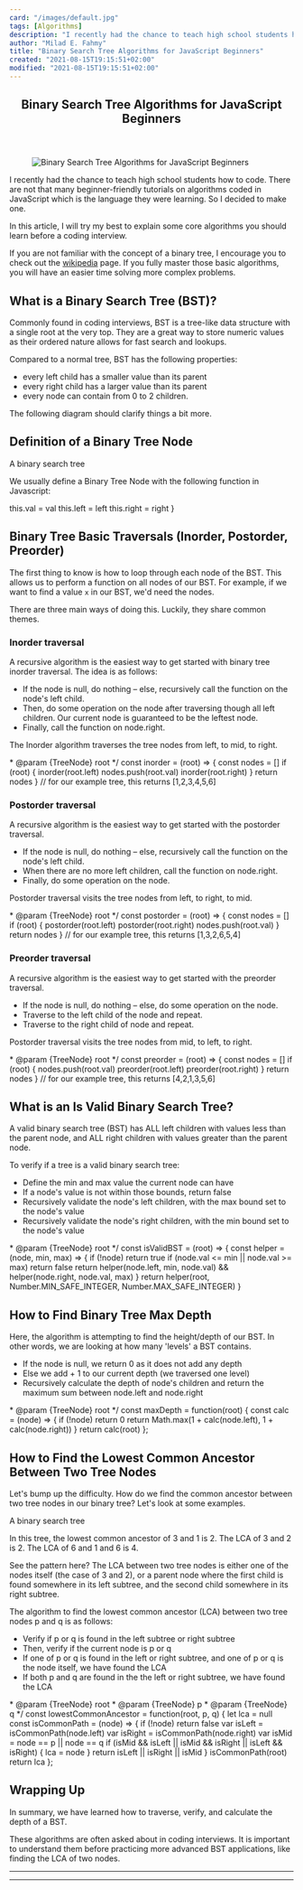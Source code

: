 ```yaml
---
card: "/images/default.jpg"
tags: [Algorithms]
description: "I recently had the chance to teach high school students how to code. There are not that many beginner-friendly tutorials on algorithms coded in JavaScript which is the language they were learning. So I decided to make one."
author: "Milad E. Fahmy"
title: "Binary Search Tree Algorithms for JavaScript Beginners"
created: "2021-08-15T19:15:51+02:00"
modified: "2021-08-15T19:15:51+02:00"
---
```

<div class="site-wrapper">
<main id="site-main" class="site-main outer">
<div class="inner">
<article class="post-full post tag-algorithms tag-interview-questions tag-binary-search tag-javascript ">
<header class="post-full-header">
<h1 class="post-full-title">Binary Search Tree Algorithms for JavaScript Beginners</h1>
</header>
<figure class="post-full-image">
<picture>
<source media="(max-width: 700px)" sizes="1px" srcset="data:image/gif;base64,R0lGODlhAQABAIAAAAAAAP///yH5BAEAAAAALAAAAAABAAEAAAIBRAA7 1w">
<source media="(min-width: 701px)" sizes="(max-width: 800px) 400px,
(max-width: 1170px) 700px,
1400px" srcset="/news/content/images/size/w300/2021/07/binarytree.png 300w,
/news/content/images/size/w600/2021/07/binarytree.png 600w,
/news/content/images/size/w1000/2021/07/binarytree.png 1000w,
/news/content/images/size/w2000/2021/07/binarytree.png 2000w">
<img onerror="this.style.display='none'" src="/news/content/images/size/w2000/2021/07/binarytree.png" alt="Binary Search Tree Algorithms for JavaScript Beginners">
</picture>
</figure>
<section class="post-full-content">
<div class="post-content">
<p>I recently had the chance to teach high school students how to code. There are not that many beginner-friendly tutorials on algorithms coded in JavaScript which is the language they were learning. So I decided to make one.</p>
<p>In this article, I will try my best to explain some core algorithms you should learn before a coding interview.</p>
<p>If you are not familiar with the concept of a binary tree, I encourage you to check out the <a href="https://en.wikipedia.org/wiki/Binary_tree">wikipedia</a> page. If you fully master those basic algorithms, you will have an easier time solving more complex problems.</p>
<h2 id="what-is-a-binary-search-tree-bst-">What is a Binary Search Tree (BST)?</h2>
<p>Commonly found in coding interviews, BST is a tree-like data structure with a single root at the very top. They are a great way to store numeric values as their ordered nature allows for fast search and lookups. </p>
<p>Compared to a normal tree, BST has the following properties:</p>
<ul>
<li>every left child has a smaller value than its parent</li>
<li>every right child has a larger value than its parent</li>
<li>every node can contain from 0 to 2 children.</li>
</ul>
<p>The following diagram should clarify things a bit more. </p>
<h2 id="definition-of-a-binary-tree-node">Definition of a Binary Tree Node</h2>
<figcaption>A binary search tree</figcaption>
</figure>
<p>We usually define a Binary Tree Node with the following function in Javascript:</p>
this.val = val
this.left = left
this.right = right
}
</code></pre>
<h2 id="binary-tree-basic-traversals-inorder-postorder-preorder-">Binary Tree Basic Traversals (Inorder, Postorder, Preorder)</h2>
<p>The first thing to know is how to loop through each node of the BST. This allows us to perform a function on all nodes of our BST. For example, if we want to find a value <code>x</code> in our BST, we'd need the nodes. </p>
<p>There are three main ways of doing this. Luckily, they share common themes.</p>
<h3 id="inorder-traversal">Inorder traversal</h3>
<p>A recursive algorithm is the easiest way to get started with binary tree inorder traversal. The idea is as follows:</p>
<ul>
<li>If the node is null, do nothing – else, recursively call the function on the node's left child.</li>
<li>Then, do some operation on the node after traversing though all left children. Our current node is guaranteed to be the leftest node.</li>
<li>Finally, call the function on node.right.</li>
</ul>
<p>The Inorder algorithm traverses the tree nodes from left, to mid, to right. </p>
* @param {TreeNode} root
*/
const inorder = (root) =&gt; {
const nodes = []
if (root) {
inorder(root.left)
nodes.push(root.val)
inorder(root.right)
}
return nodes
}
// for our example tree, this returns [1,2,3,4,5,6]
</code></pre>
<h3 id="postorder-traversal">Postorder traversal</h3>
<p>A recursive algorithm is the easiest way to get started with the postorder traversal.</p>
<ul>
<li>If the node is null, do nothing – else, recursively call the function on the node's left child.</li>
<li>When there are no more left children, call the function on node.right.</li>
<li>Finally, do some operation on the node.</li>
</ul>
<p>Postorder traversal visits the tree nodes from left, to right, to mid. </p>
* @param {TreeNode} root
*/
const postorder = (root) =&gt; {
const nodes = []
if (root) {
postorder(root.left)
postorder(root.right)
nodes.push(root.val)
}
return nodes
}
// for our example tree, this returns [1,3,2,6,5,4]
</code></pre>
<h3 id="preorder-traversal">Preorder traversal</h3>
<p>A recursive algorithm is the easiest way to get started with the preorder traversal.</p>
<ul>
<li>If the node is null, do nothing – else, do some operation on the node.</li>
<li>Traverse to the left child of the node and repeat.</li>
<li>Traverse to the right child of node and repeat.</li>
</ul>
<p>Postorder traversal visits the tree nodes from mid, to left, to right. </p>
* @param {TreeNode} root
*/
const preorder = (root) =&gt; {
const nodes = []
if (root) {
nodes.push(root.val)
preorder(root.left)
preorder(root.right)
}
return nodes
}
// for our example tree, this returns [4,2,1,3,5,6]
</code></pre>
<h2 id="what-is-an-is-valid-binary-search-tree">What is an Is Valid Binary Search Tree?</h2>
<p>A valid binary search tree (BST) has ALL left children with values less than the parent node, and ALL right children with values greater than the parent node.</p>
<p>To verify if a tree is a valid binary search tree:</p>
<ul>
<li>Define the min and max value the current node can have</li>
<li>If a node's value is not within those bounds, return false</li>
<li>Recursively validate the node's left children, with the max bound set to the node's value</li>
<li>Recursively validate the node's right children, with the min bound set to the node's value</li>
</ul>
* @param {TreeNode} root
*/
const isValidBST = (root) =&gt; {
const helper = (node, min, max) =&gt; {
if (!node) return true
if (node.val &lt;= min || node.val &gt;= max) return false
return helper(node.left, min, node.val) &amp;&amp; helper(node.right, node.val, max)
}
return helper(root, Number.MIN_SAFE_INTEGER, Number.MAX_SAFE_INTEGER)
}
</code></pre>
<h2 id="how-to-find-binary-tree-max-depth">How to Find Binary Tree Max Depth</h2>
<p>Here, the algorithm is attempting to find the height/depth of our BST. In other words, we are looking at how many 'levels' a BST contains.</p>
<ul>
<li>If the node is null, we return 0 as it does not add any depth</li>
<li>Else we add + 1 to our current depth (we traversed one level)</li>
<li>Recursively calculate the depth of node's children and return the maximum sum between node.left and node.right</li>
</ul>
* @param {TreeNode} root
*/
const maxDepth = function(root) {
const calc = (node) =&gt; {
if (!node) return 0
return Math.max(1 + calc(node.left), 1 + calc(node.right))
}
return calc(root)
};
</code></pre>
<h2 id="how-to-find-the-lowest-common-ancestor-between-two-tree-nodes">How to Find the Lowest Common Ancestor Between Two Tree Nodes</h2>
<p>Let's bump up the difficulty. How do we find the common ancestor between two tree nodes in our binary tree? Let's look at some examples.</p>
<figcaption>A binary search tree</figcaption>
</figure>
<p>In this tree, the lowest common ancestor of 3 and 1 is 2. The LCA of 3 and 2 is 2. The LCA of 6 and 1 and 6 is 4. </p>
<p>See the pattern here? The LCA between two tree nodes is either one of the nodes itself (the case of 3 and 2), or a parent node where the first child is found somewhere in its left subtree, and the second child somewhere in its right subtree.</p>
<p>The algorithm to find the lowest common ancestor (LCA) between two tree nodes p and q is as follows:</p>
<ul>
<li>Verify if p or q is found in the left subtree or right subtree</li>
<li>Then, verify if the current node is p or q</li>
<li>If one of p or q is found in the left or right subtree, and one of p or q is the node itself, we have found the LCA</li>
<li>If both p and q are found in the the left or right subtree, we have found the LCA</li>
</ul>
* @param {TreeNode} root
* @param {TreeNode} p
* @param {TreeNode} q
*/
const lowestCommonAncestor = function(root, p, q) {
let lca = null
const isCommonPath = (node) =&gt; {
if (!node) return false
var isLeft = isCommonPath(node.left)
var isRight = isCommonPath(node.right)
var isMid = node == p || node == q
if (isMid &amp;&amp; isLeft || isMid &amp;&amp; isRight || isLeft &amp;&amp; isRight) {
lca = node
}
return isLeft || isRight || isMid
}
isCommonPath(root)
return lca
};
</code></pre>
<h2 id="wrapping-up">Wrapping Up</h2>
<p>In summary, we have learned how to traverse, verify, and calculate the depth of a BST. </p>
<p>These algorithms are often asked about in coding interviews. It is important to understand them before practicing more advanced BST applications, like finding the LCA of two nodes.</p>
</div>
<hr>
<hr>
</section>
</article>
</div>
</main>
</div>
<!-- Google Tag Manager (noscript) -->
<!-- End Google Tag Manager (noscript) -->
